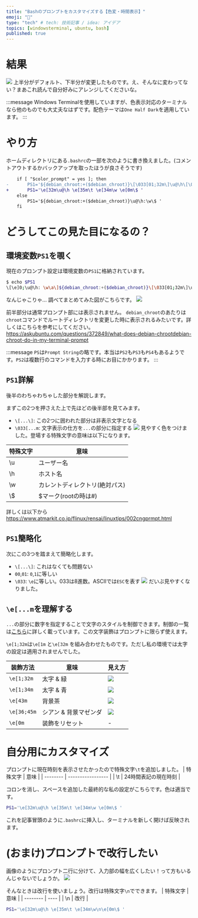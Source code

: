 ```yaml
---
title: "Bashのプロンプトをカスタマイズする【色変・時間表示】"
emoji: "🌈"
type: "tech" # tech: 技術記事 / idea: アイデア
topics: [windowsterminal, ubuntu, bash]
published: true
---
```


# 結果
![](https://storage.googleapis.com/zenn-user-upload/01c8131e523f98d6dd361c57.png)
上半分がデフォルト、下半分が変更したものです。え、そんなに変わってない？まあこれ読んで自分好みにアレンジしてくださいな。

:::message
Windows Terminalを使用していますが、色表示対応のターミナルなら他のものでも大丈夫なはずです。配色テーマは`One Half Dark`を適用しています。
:::

# やり方
ホームディレクトリにある`.bashrc`の一部を次のように書き換えました。(コメントアウトするかバックアップを取ったほうが良さそうです)
```diff bash:.bashrc
    if [ "$color_prompt" = yes ]; then
-       PS1='${debian_chroot:+($debian_chroot)}\[\033[01;32m\]\u@\h\[\033[00m\]:\[\033[01;34m\]\w\[\033[00m\]\$ '
+       PS1='\e[32m\u@\h \e[35m\t \e[34m\w \e[0m\$ '
    else
        PS1='${debian_chroot:+($debian_chroot)}\u@\h:\w\$ '
    fi
```

# どうしてこの見た目になるの？
## 環境変数`PS1`を覗く
現在のプロンプト設定は環境変数の`PS1`に格納されています。
```bash
$ echo $PS1
\[\e]0;\u@\h: \w\a\]${debian_chroot:+($debian_chroot)}\[\033[01;32m\]\u@\h\[\033[00m\]:\[\033[01;34m\]\w\[\033[00m\]\$
```
なんじゃこりゃ… 調べてまとめてみた図がこちらです。
![](https://storage.googleapis.com/zenn-user-upload/6ef55413cb8d11044940a130.png)

前半部分は通常プロンプト部には表示されません。
`debian_chroot`のあたりは`chroot`コマンドでルートディレクトリを変更した時に表示されるみたいです。詳しくはこちらを参考にしてください。
https://askubuntu.com/questions/372849/what-does-debian-chrootdebian-chroot-do-in-my-terminal-prompt

:::message
`PS`は`Prompt String`の略です。本当は`PS2`も`PS3`も`PS4`もあるようです。`PS2`は複数行のコマンドを入力する時にお目にかかります。
:::

## `PS1`詳解
後半のわちゃわちゃした部分を解説します。

まずこの2つを押さえた上で先ほどの後半部を見てみます。
- `\[...\]`: この2つに囲われた部分は非表示文字となる
- `\033[...m`: 文字表示の仕方を`...`の部分に指定する
![](https://storage.googleapis.com/zenn-user-upload/1c363d25d3c4487c40dffacc.png)
見やすく色をつけました。登場する特殊文字の意味は以下になります。

| 特殊文字   | 意味                            |
| -------- | ------------------------------ |
| \u       | ユーザー名                        |
| \h       | ホスト名                         |
| \w       | カレントディレクトリ(絶対パス)        |
| \\\$     | $マーク(rootの時は#)              |

詳しくは以下から
https://www.atmarkit.co.jp/flinux/rensai/linuxtips/002cngprmpt.html

## `PS1`簡略化
次にこの3つを踏まえて簡略化します。
- `\[...\]`: これはなくても問題ない
- `00`,`01`: `0`,`1`に等しい
- `\033`: `\e`に等しい。033は8進数。ASCIIでは`ESC`を表す
![](https://storage.googleapis.com/zenn-user-upload/0fe30a3e760c11ecb7674138.png)
だいぶ見やすくなりました。

## `\e[...m`を理解する
`...`の部分に数字を指定することで文字のスタイルを制御できます。制御の一覧は[こちら](https://linuxjm.osdn.jp/html/LDP_man-pages/man4/console_codes.4.html#:~:text=ECMA-48%20%E3%82%B0%E3%83%A9%E3%83%95%E3%82%A3%E3%82%AF%E3%82%B9%E3%83%AC%E3%83%B3%E3%83%87%E3%82%A3%E3%82%B7%E3%83%A7%E3%83%B3(Graphics%20Rendition)%E3%81%AE%E8%A8%AD%E5%AE%9A)に詳しく載っています。この文字装飾はプロンプトに限らず使えます。

`\e[1;32m`は`\e[1m` と`\e[32m` を組み合わせたものです。ただし私の環境では太字の設定は適用されませんでした。

| 装飾方法    | 意味                  | 見え方                                                                            |
| ----------- | --------------------- | --------------------------------------------------------------------------------- |
| `\e[1;32m`  | 太字 & 緑             | ![](https://storage.googleapis.com/zenn-user-upload/2429ca2ccabbe03c1426aa82.png) |
| `\e[1;34m`  | 太字 & 青             | ![](https://storage.googleapis.com/zenn-user-upload/14473221356a85d960954e72.png) |
| `\e[43m`    | 背景茶                | ![](https://storage.googleapis.com/zenn-user-upload/aebcb503792b9320ee843e27.png) |
| `\e[36;45m` | シアン & 背景マゼンダ | ![](https://storage.googleapis.com/zenn-user-upload/6ce881fc194e39b30740adc9.png) |
| `\e[0m`     | 装飾をリセット        | -                                                                                 |

# 自分用にカスタマイズ
プロンプトに現在時刻を表示させたかったので特殊文字`\t`を追加しました。
| 特殊文字 | 意味                 |
| -------- | ----------------- |
| \t       | 24時間表記の現在時刻  |

コロンを消し、スペースを追加した最終的な私の設定がこちらです。色は適当です。
```bash
PS1='\e[32m\u@\h \e[35m\t \e[34m\w \e[0m\$ '
```

これを記事冒頭のように`.bashrc`に挿入し、ターミナルを新しく開けば反映されます。

# (おまけ)プロンプトで改行したい
画像のようにプロンプト二行に分けて、入力部の幅を広くしたい！って方もいるんじゃないでしょうか。
![](https://storage.googleapis.com/zenn-user-upload/05a05bf45e42858edb9b2a04.png)

そんなときは改行を使いましょう。改行は特殊文字`\n`でできます。
| 特殊文字   | 意味 |
| -------- | ---- |
| \n       | 改行 |

```bash
PS1='\e[32m\u@\h \e[35m\t \e[34m\w\n\e[0m\$ '
```